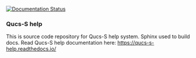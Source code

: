[![Documentation Status](https://readthedocs.org/projects/qucs-s-help/badge/?version=latest)](http://qucs-s-help.readthedocs.io/en/latest/?badge=latest)

### Qucs-S help 

This is source code repository for Qucs-S help system. Sphinx used to build docs. 
Read Qucs-S help documentation here: https://qucs-s-help.readthedocs.io/


